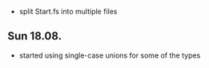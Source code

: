 - split Start.fs into multiple files

## Sun 18.08.
- started using single-case unions for some of the types